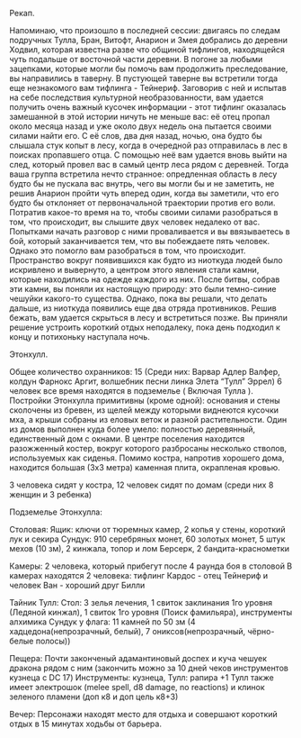 Рекап.

Напоминаю, что произошло в последней сессии: двигаясь по следам подручных Тулла, Бран, Витофт, Анарион и Змея добрались до деревни Ходвил, которая известна разве что общиной тифлингов, находящейся чуть подальше от восточной части деревни. В погоне за любыми зацепками, которые могли бы помочь вам продолжить преследование, вы направились в таверну. В пустующей таверне вы встретили тогда еще незнакомого вам тифлинга - Тейнериф. Заговорив с ней и испытав на себе последствия культурной необразованности, вам удается получить очень важный кусочек информации - этот тифлинг оказалась замешанной в этой истории ничуть не меньше вас: её отец пропал около месяца назад и уже около двух недель она пытается своими силами найти его. С её слов, два дня назад, ночью, она будто бы слышала стук копыт в лесу, когда в очередной раз отправилась в лес в поисках пропавшего отца. С помощью неё вам удается вновь выйти на след, который провел вас в самый центр леса рядом с деревней. Тогда ваша группа встретила нечто странное: опредленная область в лесу будто бы не пускала вас внутрь, чего вы могли бы и не заметить, не решив Анарион пройти чуть вперед один, когда вы заметили, что его будто бы отклоняет от первоначальной траектории против его воли. Потратив какое-то время на то, чтобы своими силами разобраться в том, что происходит, вы слышите двух человек недалеко от вас. Попытками начать разговор с ними проваливается и вы ввязываетесь в бой, который заканчивается тем, что вы побеждаете пять человек. Однако это помогло вам разобраться в том, что происходит. Пространство вокруг появившихся как будто из ниоткуда людей было искривлено и вывернуто, а центром этого явления стали камни, которые находились на одежде каждого из них. После битвы, собрав эти камни, вы поняли их настоящую природу: это были темно-синие чешуйки какого-то существа. Однако, пока вы решали, что делать дальше, из ниоткуда появились еще два отряда противников. Решив бежать, вам удается скрыться в лесу и встретиться позже. Вы приняли решение устроить короткий отдых неподалеку, пока день подходил к концу и потихоньку наступала ночь.

Этонхулл.

Общее количество охранников: 15 (Среди них: Варвар Адлер Валфер, колдун Фарнокс Аргит, волшебник песни линка Элета “Тулл” Эррел)
6 человек все время находятся в подземелье ( Включая Тулла ). 
Постройки Этонхулла примитивны (кроме одной): основания и стены сколочены из бревен, из щелей между которыми виднеются кусочки мха, а крыши собраны из еловых веток и разной растительности. Один из домов выполнен куда более умело: полностью деревянный, единственный дом с окнами. В центре поселения находится разожженный костер, вокруг которого разбросаны несколько стволов, используемых как сиденья. Помимо костра, напротив хорошего дома, находится большая (3х3 метра) каменная плита, окрапленая кровью.

3 человека сидят у костра, 12 человек сидят по домам (среди них 8 женщин и 3 ребенка)

Подземелье Этонхулла:

Столовая:
Ящик: ключи от тюремных камер, 2 копья у стены, короткий лук и секира
Сундук: 910 серебряных монет, 60 золотых монет, 5 штук мехов (10 зм), 2 кинжала, топор и лом
Берсерк, 2 бандита-краснометки

Камеры:
2 человека, который прибегут после 4 раунда боя в столовой
В камерах находятся 2 человека: тифлинг Кардос - отец Тейнериф и человек Ван - хороший друг Билли

Тайник Тулл: 
Стол: 3 зелья лечения, 1 свиток заклинания 1го уровня (Ледяной кинжал), 1 свиток 1го уровня (Поиск фамильяра), инструменты алхимика
Сундук у флага: 11 камней по 50 зм (4 хадцедона(непрозрачный, белый), 7 ониксов(непрозрачный, чёрно-белые полосы))

Пещера:
Почти законченый адамантиновый доспех и куча чешуек дракона рядом с ним (закончить можно за 10 дней чеков инструментов кузнеца с DC 17)
Инструменты: кузнеца, 
Тулл: рапира +1
Тулл также имеет электрошок (melee spell, d8 damage, no reactions) и клинок зеленого пламени (доп к8 и доп цель к8+3)

Вечер:
Персонажи находят место для отдыха и совершают короткий отдых в 15 минутах ходьбы от барьера.

